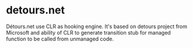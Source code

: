 # detours.net
Détours.net use CLR as hooking engine. It's based on detours project from Microsoft and ability of CLR to generate transition stub for managed function to be called from unmanaged code.
